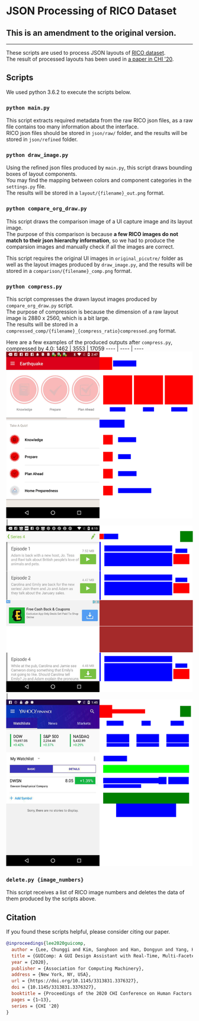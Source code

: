 # JSON Processing of RICO Dataset

## **This is an amendment to the original version.**

---


These scripts are used to process JSON layouts of [RICO dataset](http://interactionmining.org/rico).<br />
The result of processed layouts has been used in [a paper in CHI '20](https://dl.acm.org/doi/abs/10.1145/3313831.3376327).

## Scripts

We used python 3.6.2 to execute the scripts below.

### `python main.py`

This script extracts required metadata from the raw RICO json files, as a raw file contains too many information about the interface. <br />
RICO json files should be stored in `json/raw/` folder, and the results will be stored in `json/refined` folder.

### `python draw_image.py`

Using the refined json files produced by `main.py`, this script draws bounding boxes of layout components.<br />
You may find the mapping between colors and component categories in the `settings.py` file.<br />
The results will be stored in a `layout/{filename}_out.png` format.

### `python compare_org_draw.py`

This script draws the comparison image of a UI capture image and its layout image.<br />
The purpose of this comparison is because **a few RICO images do not match to their json hierarchy information**, so we had to produce the comparsion images and manually check if all the images are correct.

This script requires the original UI images in `original_picutre/` folder as well as the layout images produced by `draw_image.py`, and the results will be stored in a `comparison/{filename}_comp.png` format.

### `python compress.py`

This script compresses the drawn layout images produced by `compare_org_draw.py` script.<br />
The purpose of compression is because the dimension of a raw layout image is 2880 x 2560, which is a bit large.<br />
The results will be stored in a `compressed_comp/{filename}_{compress_ratio}compressed.png` format.

Here are a few examples of the produced outputs after `compress.py`, compressed by 4.0:
1462 | 3553 | 17059
---- | ---- | ----
![Layout of Image No. 1462](image/1462.png) | ![Layout of Image No. 3553](image/3553.png) | ![Layout of Image No. 17059](image/17059.png)

### `delete.py {image_numbers}`

This script receives a list of RICO image numbers and deletes the data of them produced by the scripts above.

## Citation

If you found these scripts helpful, please consider citing our paper.
```bibtex
@inproceedings{lee2020guicomp,
  author = {Lee, Chunggi and Kim, Sanghoon and Han, Dongyun and Yang, Hongjun and Park, Young-Woo and Kwon, Bum Chul and Ko, Sungahn},
  title = {GUIComp: A GUI Design Assistant with Real-Time, Multi-Faceted Feedback},
  year = {2020},
  publisher = {Association for Computing Machinery},
  address = {New York, NY, USA},
  url = {https://doi.org/10.1145/3313831.3376327},
  doi = {10.1145/3313831.3376327},
  booktitle = {Proceedings of the 2020 CHI Conference on Human Factors in Computing Systems},
  pages = {1–13},
  series = {CHI '20}
}
```
